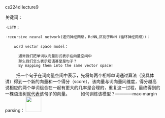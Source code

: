 cs224d lecture9

  关键词：
  
    ·LSTM；
    
    ·recursive neural network(递归神经网络，RcNN,区别于RNN（循环神经网络）)：
    
        word vector space model：
        
          通常我们把单词以向量形式表示在向量空间中
          那么我们怎么表示短语甚至是句子？
          By mapping them into the same vector space!
          
          把一个句子在词向量空间中表示，先将每两个相邻单词通过算法（没具体讲）得到一个新的向量和一个得分（score），该向量与词向量同维度，得分越高说相应的两个单词组合在一起有更大的几率是合理的，重复这一过程，最终得到的一棵语法树就代表该句子的向量。
         
        如何训练该模型？————max-margin parsing：
          <img src="./test.jpg" width="50" height="50">
          
        
      
